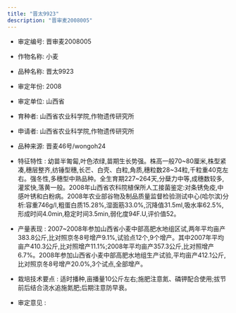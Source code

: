 ```yaml
---
title: "晋太9923"
description: "晋审麦2008005"
---
```

* 审定编号:  晋审麦2008005

*  作物名称:  小麦

*  品种名称:  晋太9923

*  审定年份:  2008

*  审定单位:  山西省

* 育种者:  山西省农业科学院,作物遗传研究所

*  申请者:  山西省农业科学院,作物遗传研究所

*  品种来源:  晋麦46号/wongoh24

*  特征特性 : 
幼苗半匍匐,叶色浓绿,苗期生长势强。株高一般70~80厘米,株型紧凑,穗层整齐,纺锤型穗,长芒、白壳、白粒,角质,穗粒数28~34粒,千粒重40克左右。强冬性,多穗型中熟品种。全生育期227~264天,分蘖力中等,成穗数较多,灌浆快,落黄一般。2008年山西省农科院植保所人工接菌鉴定:对条锈免疫,中感叶锈和白粉病。2008年农业部谷物及制品质量监督检验测试中心(哈尔滨)分析:容重746g/l,粗蛋白质15.28%,湿面筋33.0%,沉降值31.5ml,吸水率62.5%,形成时间4.0min,稳定时间3.5min,弱化度94F.U,评价值52。
 
*  产量表现 : 
2007~2008年参加山西省小麦中部高肥水地组区试,两年平均亩产383.8公斤,比对照京冬8号增产9.1%,试验点12个,9个增产。其中2007年平均亩产410.3公斤,比对照增产11.1%;2008年平均亩产357.3公斤,比对照增产6.7%。2008年参加山西省小麦中部高肥水地组生产试验,平均亩产412.1公斤,比对照京冬8号增产20.0%,3个试点,全部增产。

*  栽培技术要点 : 
适时播种,亩播量10公斤左右;施肥注意氮、磷钾配合使用;拔节前后结合浇水追施氮肥;后期注意防早衰。

*  审定意见 : 

